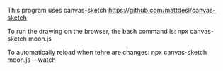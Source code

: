 This program uses canvas-sketch
https://github.com/mattdesl/canvas-sketch

To run the drawing on the browser, the bash command is:
npx canvas-sketch moon.js

To automatically reload when tehre are changes:
npx canvas-sketch moon.js --watch
